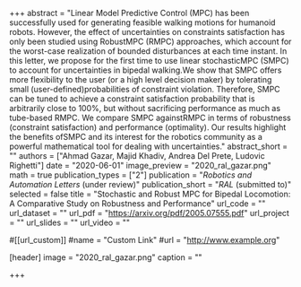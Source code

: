 +++
abstract = "Linear Model Predictive Control (MPC) has been successfully  used  for  generating  feasible  walking  motions  for humanoid   robots.   However,   the   effect   of   uncertainties   on constraints  satisfaction  has  only  been  studied  using  RobustMPC  (RMPC)  approaches,  which  account  for  the  worst-case realization  of  bounded  disturbances  at  each  time  instant.  In this letter, we propose for the first time to use linear stochasticMPC (SMPC) to account for uncertainties in bipedal walking.We  show  that  SMPC  offers  more  flexibility  to  the  user  (or  a high  level  decision  maker)  by  tolerating  small  (user-defined)probabilities  of  constraint  violation.  Therefore,  SMPC  can  be tuned  to  achieve  a  constraint  satisfaction  probability  that  is arbitrarily close to 100%, but without sacrificing performance as  much  as  tube-based  RMPC.  We  compare  SMPC  againstRMPC  in  terms  of  robustness  (constraint  satisfaction)  and performance  (optimality).  Our  results  highlight  the  benefits  ofSMPC and its interest for the robotics community as a powerful mathematical  tool  for  dealing  with  uncertainties."
abstract_short = ""
authors = ["Ahmad Gazar, Majid Khadiv, Andrea Del Prete, Ludovic Righetti"]
date = "2020-06-01"
image_preview = "2020_ral_gazar.png"
math = true
publication_types = ["2"]
publication = "*Robotics and Automation Letters* (under review)"
publication_short = "*RAL* (submitted to)"
selected = false
title = "Stochastic and Robust MPC for Bipedal Locomotion: A Comparative Study on Robustness and Performance"
url_code = ""
url_dataset = ""
url_pdf = "https://arxiv.org/pdf/2005.07555.pdf"
url_project = ""
url_slides = ""
url_video = ""

#[[url_custom]]
#name = "Custom Link"
#url = "http://www.example.org"

[header]
image = "2020_ral_gazar.png"
caption = ""

+++
